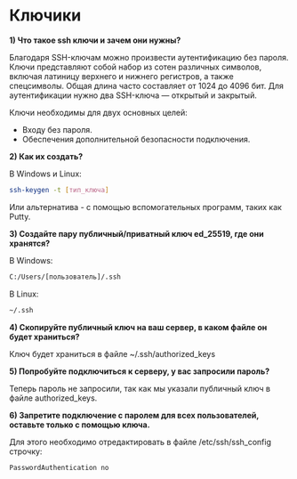 # Ключики

**1) Что такое ssh ключи и зачем они нужны?**

Благодаря SSH-ключам можно произвести аутентификацию без пароля. Ключи представляют собой набор из сотен различных символов, включая латиницу верхнего и нижнего регистров, а также спецсимволы. Общая длина часто составляет от 1024 до 4096 бит. 
Для аутентификации нужно два SSH-ключа — открытый и закрытый. 

Ключи необходимы для двух основных целей:

- Входу без пароля.
- Обеспечения дополнительной безопасности подключения.

**2) Как их создать?**

В Windows и Linux:

```sh
ssh-keygen -t [тип_ключа]
```

Или альтернатива - с помощью вспомогательных программ, таких как Putty.

**3) Создайте пару публичный/приватный ключ ed_25519, где они хранятся?**

В Windows:

```sh
C:/Users/[пользователь]/.ssh
```

В Linux:

```sh
~/.ssh
```

**4) Скопируйте публичный ключ на ваш сервер, в каком файле он будет храниться?**

Ключ будет храниться в файле ~/.ssh/authorized_keys

**5) Попробуйте подключиться к серверу, у вас запросили пароль?**

Теперь пароль не запросили, так как мы указали публичный ключ в файле authorized_keys.

**6) Запретите подключение с паролем для всех пользователей, оставьте только с помощью ключа.**

Для этого необходимо отредактировать в файле /etc/ssh/ssh_config строчку:

```sh
PasswordAuthentication no
```
